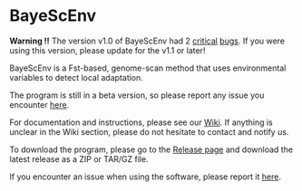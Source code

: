 BayeScEnv
=========

**Warning !!** The version v1.0 of BayeScEnv had 2 [critical](https://github.com/devillemereuil/bayescenv/issues/2) [bugs](https://github.com/devillemereuil/bayescenv/issues/3). If you were using this version, please update for the v1.1 or later!

BayeScEnv is a Fst-based, genome-scan method that uses environmental variables to detect local adaptation.

The program is still in a beta version, so please report any issue you encounter [here](https://github.com/devillemereuil/bayescenv/issues).

For documentation and instructions, please see our [Wiki](https://github.com/devillemereuil/bayescenv/wiki). If anything is unclear in the Wiki section, please do not hesitate to contact and notify us.

To download the program, please go to the [Release page](https://github.com/devillemereuil/bayescenv/releases) and download the latest release as a ZIP or TAR/GZ file.

If you encounter an issue when using the software, please report it [here](https://github.com/devillemereuil/bayescenv/issues).
